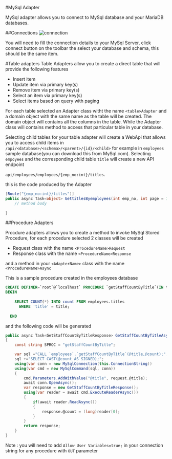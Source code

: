 ﻿#MySql Adapter

MySql adapter allows you to connect to MySql database and your MariaDB databases.


##Connections
![connection](http://i.imgur.com/S1yU2cf.png)

You will need to fill the connection details to your MySql Server, click connect button on the toolbar the select your database and schema, this should be the same item.

#Table adapters
Table Adapters allow you to create a direct table that will provide the following features

* Insert item
* Update item via primary key(s)
* Remove item via primary key(s)
* Select an item via primary key(s)
* Select items based on query  with paging

For each table selected an Adapter class witht the name `<table>Adapter` and a domain object with the same name as the table will be created. The domain object will contains all the columns in the table. While the Adapter class will contains method to access that particular table in your database.


Selecting child tables for your table adapter will create a WebApi that allows you to access child items in `/api/<database>/<schema>/<parent>/{id}/<child>`  for example in `employees` sample database(you can download this from MySql.com). Selecting `empoyees` and the corresponding child table `title` will create a new API endpoint

`api/employees/employees/{emp_no:int}/titles`.

this is the code produced by the Adapter
```c#
[Route("{emp_no:int}/titles")]
public async Task<object> GettitlesByemployees(int emp_no, int page = 1, int size = 40, bool includeTotal = false)       {
	// method body
            
}
```


##Procedure Adapters

Procdure adapters allows you to create a method to invoke MySql Stored Procedure, for each procedure selected 2 classes will be created
* Request class with the name `<ProcedureName>Request`
* Response class with the name `<ProcedureName>Response`

and a method in your `<AdapterName>` class with the name `<ProcedureName>Async`

This is a sample procedure created in the employees database

```SQL
CREATE DEFINER=`root`@`localhost` PROCEDURE `getStaffCountByTitle`(IN title VARCHAR(255), OUT count INT)
BEGIN 
  
    SELECT COUNT(*) INTO count FROM employees.titles
      WHERE 'title' = title;
  
  END
```


and the following code will be generated
```C#
public async Task<GetStaffCountByTitleResponse> GetStaffCountByTitleAsync(GetStaffCountByTitleRequest request)
{
    const string SPROC = "getStaffCountByTitle";

    var sql ="CALL `employees`.`getStaffCountByTitle`(@title,@count);";
    sql +="SELECT CAST(@count AS SIGNED);";
    using(var conn = new MySqlConnection(this.ConnectionString))
    using(var cmd = new MySqlCommand(sql, conn))
    {
        cmd.Parameters.AddWithValue("@title", request.@title);
        await conn.OpenAsync();
        var response = new GetStaffCountByTitleResponse();
        using(var reader = await cmd.ExecuteReaderAsync())
        {
            if(await reader.ReadAsync())
            {
                response.@count = (long)reader[0];
            }
        }
        return response;
    }
}


```


Note : you will need to add `Allow User Variables=true;` in your connection string for any procedure with `OUT` parameter